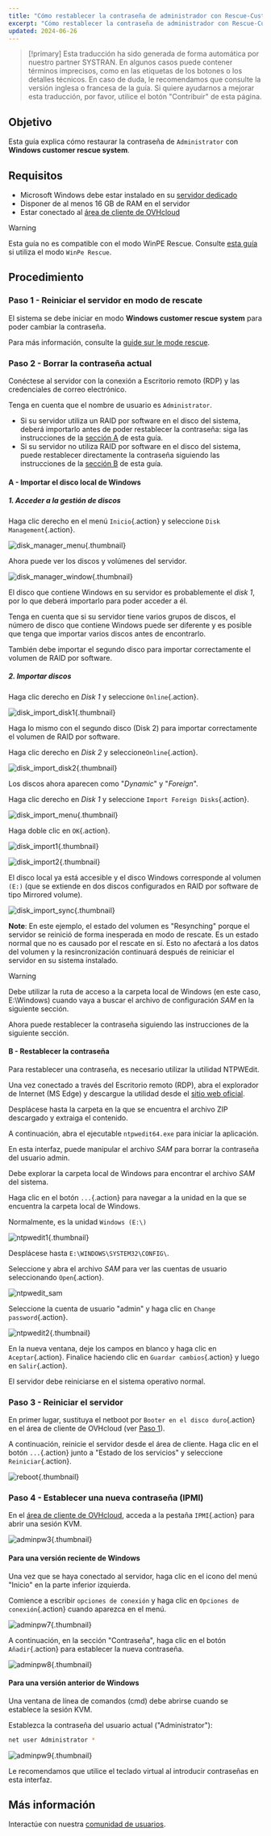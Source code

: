 ```yaml
---
title: "Cómo restablecer la contraseña de administrador con Rescue-Customer-Windows"
excerpt: "Cómo restablecer la contraseña de administrador con Rescue-Customer-Windows"
updated: 2024-06-26
---
```


> [!primary]
> Esta traducción ha sido generada de forma automática por nuestro partner SYSTRAN. En algunos casos puede contener términos imprecisos, como en las etiquetas de los botones o los detalles técnicos. En caso de duda, le recomendamos que consulte la versión inglesa o francesa de la guía. Si quiere ayudarnos a mejorar esta traducción, por favor, utilice el botón "Contribuir" de esta página.
> 

## Objetivo

Esta guía explica cómo restaurar la contraseña de `Administrator` con **Windows customer rescue system**.

## Requisitos

- Microsoft Windows debe estar instalado en su [servidor dedicado](/links/bare-metal/bare-metal)
- Disponer de al menos 16 GB de RAM en el servidor
- Estar conectado al [área de cliente de OVHcloud](/links/manager)

> [!warning]
>
> Esta guía no es compatible con el modo WinPE Rescue.
> Consulte [esta guía](/pages/bare_metal_cloud/dedicated_servers/changing-admin-password-on-windows) si utiliza el modo `WinPe Rescue`.
>

## Procedimiento

### Paso 1 - Reiniciar el servidor en modo de rescate <a name="step1"></a>

El sistema se debe iniciar en modo **Windows customer rescue system** para poder cambiar la contraseña.

Para más información, consulte la [guide sur le mode rescue](/pages/bare_metal_cloud/dedicated_servers/rescue-customer-windows).

### Paso 2 - Borrar la contraseña actual <a name="step2"></a>

Conéctese al servidor con la conexión a Escritorio remoto (RDP) y las credenciales de correo electrónico.

Tenga en cuenta que el nombre de usuario es `Administrator`.

- Si su servidor utiliza un RAID por software en el disco del sistema, deberá importarlo antes de poder restablecer la contraseña: siga las instrucciones de la [sección A](#sectionA) de esta guía.
- Si su servidor no utiliza RAID por software en el disco del sistema, puede restablecer directamente la contraseña siguiendo las instrucciones de la [sección B](#sectionB) de esta guía.

#### A - Importar el disco local de Windows <a name="sectionA"></a>

##### 1. Acceder a la gestión de discos

Haga clic derecho en el menú `Inicio`{.action} y seleccione `Disk Management`{.action}.

![disk_manager_menu](images/disk_manager_menu.png){.thumbnail}

Ahora puede ver los discos y volúmenes del servidor.

![disk_manager_window](images/disk_manager_window1.png){.thumbnail}

El disco que contiene Windows en su servidor es probablemente el *disk 1*, por lo que deberá importarlo para poder acceder a él.

Tenga en cuenta que si su servidor tiene varios grupos de discos, el número de disco que contiene Windows puede ser diferente y es posible que tenga que importar varios discos antes de encontrarlo.

También debe importar el segundo disco para importar correctamente el volumen de RAID por software.

##### 2. Importar discos

Haga clic derecho en *Disk 1* y seleccione `Online`{.action}.

![disk_import_disk1](images/disk_manager_disk1on.png){.thumbnail}

Haga lo mismo con el segundo disco (Disk 2) para importar correctamente el volumen de RAID por software.

Haga clic derecho en *Disk 2* y seleccione`Online`{.action}.

![disk_import_disk2](images/disk_manager_disk2on.png){.thumbnail}

Los discos ahora aparecen como "*Dynamic*" y "*Foreign*".

Haga clic derecho en *Disk 1* y seleccione `Import Foreign Disks`{.action}.

![disk_import_menu](images/disk_manager_diskimport.png){.thumbnail}

Haga doble clic en `OK`{.action}.

![disk_import1](images/disk_import1.png){.thumbnail}

![disk_import2](images/disk_import2.png){.thumbnail}

El disco local ya está accesible y el disco Windows corresponde al volumen `(E:)` (que se extiende en dos discos configurados en RAID por software de tipo Mirrored volume).

![disk_import_sync](images/disk_import_sync.png){.thumbnail}

__Note__: En este ejemplo, el estado del volumen es "Resynching" porque el servidor se reinició de forma inesperada en modo de rescate. Es un estado normal que no es causado por el rescate en sí.
Esto no afectará a los datos del volumen y la resincronización continuará después de reiniciar el servidor en su sistema instalado.

> [!warning]
>
> Debe utilizar la ruta de acceso a la carpeta local de Windows (en este caso, E:\Windows) cuando vaya a buscar el archivo de configuración _SAM_ en la siguiente sección.

Ahora puede restablecer la contraseña siguiendo las instrucciones de la siguiente sección.

#### B - Restablecer la contraseña <a name="sectionB"></a>

Para restablecer una contraseña, es necesario utilizar la utilidad NTPWEdit.

Una vez conectado a través del Escritorio remoto (RDP), abra el explorador de Internet (MS Edge) y descargue la utilidad desde el [sitio web oficial](http://www.cdslow.org.ru/files/ntpwedit/ntpwed07.zip).

Desplácese hasta la carpeta en la que se encuentra el archivo ZIP descargado y extraiga el contenido.

A continuación, abra el ejecutable `ntpwedit64.exe` para iniciar la aplicación.

En esta interfaz, puede manipular el archivo *SAM* para borrar la contraseña del usuario admin.

Debe explorar la carpeta local de Windows para encontrar el archivo *SAM* del sistema.

Haga clic en el botón `...`{.action} para navegar a la unidad en la que se encuentra la carpeta local de Windows.

Normalmente, es la unidad `Windows (E:\)`

![ntpwedit1](images/ntpwedit_1.png){.thumbnail}

Desplácese hasta `E:\WINDOWS\SYSTEM32\CONFIG\`.

Seleccione y abra el archivo *SAM* para ver las cuentas de usuario seleccionando `Open`{.action}.

![ntpwedit_sam](images/SAM.png)

Seleccione la cuenta de usuario "admin" y haga clic en `Change password`{.action}.

![ntpwedit2](images/ntpwedit_2.png){.thumbnail}

En la nueva ventana, deje los campos en blanco y haga clic en `Aceptar`{.action}. Finalice haciendo clic en `Guardar cambios`{.action} y luego en `Salir`{.action}.

El servidor debe reiniciarse en el sistema operativo normal.

### Paso 3 - Reiniciar el servidor <a name="step3"></a>

En primer lugar, sustituya el netboot por `Booter en el disco duro`{.action} en el área de cliente de OVHcloud (ver [Paso 1](#step1)).

A continuación, reinicie el servidor desde el área de cliente. Haga clic en el botón `...`{.action} junto a "Estado de los servicios" y seleccione `Reiniciar`{.action}.

![reboot](/pages/assets/screens/control_panel/bare-metal-dedicated/cp_dedicated_restart.png){.thumbnail}

### Paso 4 - Establecer una nueva contraseña (IPMI) <a name="step4"></a>

En el [área de cliente de OVHcloud](/links/manager), acceda a la pestaña `IPMI`{.action} para abrir una sesión KVM.

![adminpw3](images/adminpw3.png){.thumbnail}

#### Para una versión reciente de Windows

Una vez que se haya conectado al servidor, haga clic en el icono del menú "Inicio" en la parte inferior izquierda.

Comience a escribir `opciones de conexión` y haga clic en `Opciones de conexión`{.action} cuando aparezca en el menú.

![adminpw7](images/adminpw7.png){.thumbnail}

A continuación, en la sección "Contraseña", haga clic en el botón `Añadir`{.action} para establecer la nueva contraseña.

![adminpw8](images/adminpw8.png){.thumbnail}

#### Para una versión anterior de Windows

Una ventana de línea de comandos (cmd) debe abrirse cuando se establece la sesión KVM.

Establezca la contraseña del usuario actual ("Administrator"):

```bash
net user Administrator *
```

![adminpw9](images/adminpw9.png){.thumbnail}

Le recomendamos que utilice el teclado virtual al introducir contraseñas en esta interfaz.

## Más información

Interactúe con nuestra [comunidad de usuarios](/links/community).